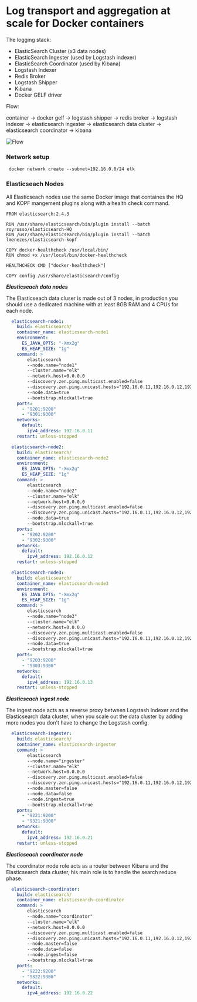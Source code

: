 # Log transport and aggregation at scale for Docker containers

The logging stack: 
 - ElasticSearch Cluster (x3 data nodes)
 - ElasticSearch Ingester (used by Logstash indexer)
 - ElasticSearch Coordinator (used by Kibana)
 - Logstash Indexer
 - Redis Broker
 - Logstash Shipper
 - Kibana
 - Docker GELF driver

Flow:

container -> docker gelf -> logstash shipper -> redis broker -> logstash indexer -> elasticsearch ingester -> elasticsearch data cluster -> elasticsearch coordinator -> kibana

![Flow](https://raw.githubusercontent.com/stefanprodan/dockelk/master/diagram/infrastructure.png)

### Network setup

```
 docker network create --subnet=192.16.0.0/24 elk
```

### Elasticseach Nodes

All Elasticseach nodes use the same Docker image that containes the HQ and KOPF mangement plugins along with a health check command.

```
FROM elasticsearch:2.4.3

RUN /usr/share/elasticsearch/bin/plugin install --batch royrusso/elasticsearch-HQ
RUN /usr/share/elasticsearch/bin/plugin install --batch lmenezes/elasticsearch-kopf

COPY docker-healthcheck /usr/local/bin/
RUN chmod +x /usr/local/bin/docker-healthcheck

HEALTHCHECK CMD ["docker-healthcheck"]

COPY config /usr/share/elasticsearch/config
```

***Elasticseach data nodes***

The Elasticseach data cluser is made out of 3 nodes, in production you should use a dedicated machine with at least 8GB RAM and 4 CPUs for each node.

```yml
  elasticsearch-node1:
    build: elasticsearch/
    container_name: elasticsearch-node1
    environment:
      ES_JAVA_OPTS: "-Xmx2g"
      ES_HEAP_SIZE: "1g"
    command: >
        elasticsearch 
        --node.name="node1" 
        --cluster.name="elk" 
        --network.host=0.0.0.0 
        --discovery.zen.ping.multicast.enabled=false 
        --discovery.zen.ping.unicast.hosts="192.16.0.11,192.16.0.12,192.16.0.13" 
        --node.data=true 
        --bootstrap.mlockall=true 
    ports:
      - "9201:9200"
      - "9301:9300"
    networks:
      default:
        ipv4_address: 192.16.0.11
    restart: unless-stopped

  elasticsearch-node2:
    build: elasticsearch/
    container_name: elasticsearch-node2
    environment:
      ES_JAVA_OPTS: "-Xmx2g"
      ES_HEAP_SIZE: "1g"
    command: >
        elasticsearch 
        --node.name="node2" 
        --cluster.name="elk" 
        --network.host=0.0.0.0 
        --discovery.zen.ping.multicast.enabled=false 
        --discovery.zen.ping.unicast.hosts="192.16.0.11,192.16.0.12,192.16.0.13" 
        --node.data=true 
        --bootstrap.mlockall=true 
    ports:
      - "9202:9200"
      - "9302:9300"
    networks:
      default:
        ipv4_address: 192.16.0.12
    restart: unless-stopped

  elasticsearch-node3:
    build: elasticsearch/
    container_name: elasticsearch-node3
    environment:
      ES_JAVA_OPTS: "-Xmx2g"
      ES_HEAP_SIZE: "1g"
    command: >
        elasticsearch 
        --node.name="node3" 
        --cluster.name="elk" 
        --network.host=0.0.0.0 
        --discovery.zen.ping.multicast.enabled=false 
        --discovery.zen.ping.unicast.hosts="192.16.0.11,192.16.0.12,192.16.0.13" 
        --node.data=true 
        --bootstrap.mlockall=true 
    ports:
      - "9203:9200"
      - "9303:9300"
    networks:
      default:
        ipv4_address: 192.16.0.13
    restart: unless-stopped
```

***Elasticseach ingest node***

The ingest node acts as a reverse proxy between Logstash Indexer and the Elasticsearch data cluster, 
when you scale out the data cluster by adding more nodes you don't have to change the Logstash config.

```yml
  elasticsearch-ingester:
    build: elasticsearch/
    container_name: elasticsearch-ingester
    command: >
        elasticsearch 
        --node.name="ingester" 
        --cluster.name="elk" 
        --network.host=0.0.0.0 
        --discovery.zen.ping.multicast.enabled=false 
        --discovery.zen.ping.unicast.hosts="192.16.0.11,192.16.0.12,192.16.0.13" 
        --node.master=false 
        --node.data=false 
        --node.ingest=true 
        --bootstrap.mlockall=true 
    ports:
      - "9221:9200"
      - "9321:9300"
    networks:
      default:
        ipv4_address: 192.16.0.21
    restart: unless-stopped
```

***Elasticseach coordinator node***

The coordinator node role acts as a router between Kibana and the Elasticsearch data cluster, his main role is to handle the search reduce phase.

```yml
  elasticsearch-coordinator:
    build: elasticsearch/
    container_name: elasticsearch-coordinator 
    command: >
        elasticsearch 
        --node.name="coordinator"
        --cluster.name="elk" 
        --network.host=0.0.0.0 
        --discovery.zen.ping.multicast.enabled=false 
        --discovery.zen.ping.unicast.hosts="192.16.0.11,192.16.0.12,192.16.0.13" 
        --node.master=false 
        --node.data=false 
        --node.ingest=false 
        --bootstrap.mlockall=true 
    ports:
      - "9222:9200"
      - "9322:9300"
    networks:
      default:
        ipv4_address: 192.16.0.22
```